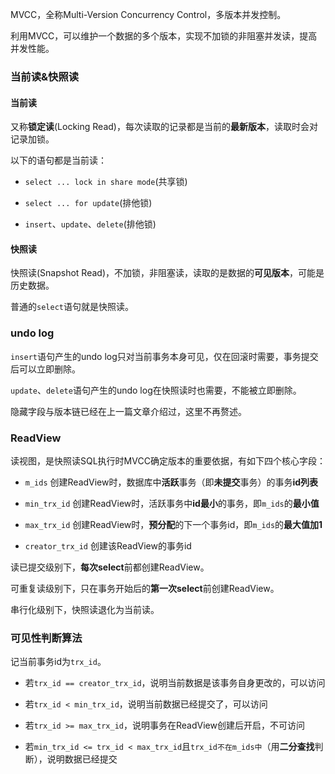 MVCC，全称Multi-Version Concurrency Control，多版本并发控制。

利用MVCC，可以维护一个数据的多个版本，实现不加锁的非阻塞并发读，提高并发性能。

### 当前读&快照读
#### 当前读
又称**锁定读**(Locking Read)，每次读取的记录都是当前的**最新版本**，读取时会对记录加锁。

以下的语句都是当前读：

- `select ... lock in share mode`(共享锁)

- `select ... for update`(排他锁)

- `insert`、`update`、`delete`(排他锁)

#### 快照读
快照读(Snapshot Read)，不加锁，非阻塞读，读取的是数据的**可见版本**，可能是历史数据。

普通的`select`语句就是快照读。

### undo log
`insert`语句产生的undo log只对当前事务本身可见，仅在回滚时需要，事务提交后可以立即删除。

`update`、`delete`语句产生的undo log在快照读时也需要，不能被立即删除。

隐藏字段与版本链已经在上一篇文章介绍过，这里不再赘述。

### ReadView
读视图，是快照读SQL执行时MVCC确定版本的重要依据，有如下四个核心字段：

- `m_ids` 创建ReadView时，数据库中**活跃**事务（即**未提交**事务）的事务**id列表**

- `min_trx_id` 创建ReadView时，活跃事务中**id最小**的事务，即`m_ids`的**最小值**

- `max_trx_id` 创建ReadView时，**预分配**的下一个事务id，即`m_ids`的**最大值加1**

- `creator_trx_id` 创建该ReadView的事务id

读已提交级别下，**每次select**前都创建ReadView。

可重复读级别下，只在事务开始后的**第一次select**前创建ReadView。

串行化级别下，快照读退化为当前读。

### 可见性判断算法
记当前事务id为`trx_id`。

- 若`trx_id == creator_trx_id`，说明当前数据是该事务自身更改的，可以访问

- 若`trx_id < min_trx_id`，说明当前数据已经提交了，可以访问

- 若`trx_id >= max_trx_id`，说明事务在ReadView创建后开启，不可访问

- 若`min_trx_id <= trx_id < max_trx_id`且`trx_id不在m_ids中`（用**二分查找**判断），说明数据已经提交
